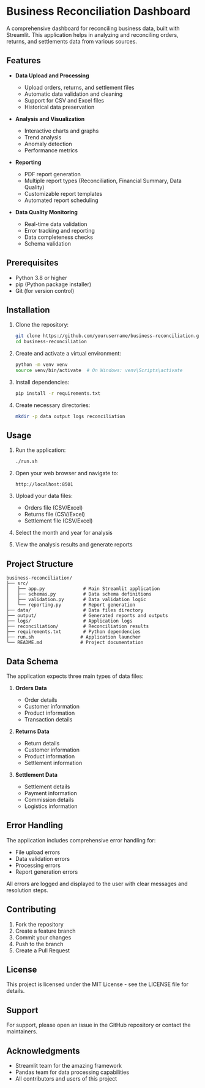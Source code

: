 # Business Reconciliation Dashboard

A comprehensive dashboard for reconciling business data, built with Streamlit. This application helps in analyzing and reconciling orders, returns, and settlements data from various sources.

## Features

- **Data Upload and Processing**
  - Upload orders, returns, and settlement files
  - Automatic data validation and cleaning
  - Support for CSV and Excel files
  - Historical data preservation

- **Analysis and Visualization**
  - Interactive charts and graphs
  - Trend analysis
  - Anomaly detection
  - Performance metrics

- **Reporting**
  - PDF report generation
  - Multiple report types (Reconciliation, Financial Summary, Data Quality)
  - Customizable report templates
  - Automated report scheduling

- **Data Quality Monitoring**
  - Real-time data validation
  - Error tracking and reporting
  - Data completeness checks
  - Schema validation

## Prerequisites

- Python 3.8 or higher
- pip (Python package installer)
- Git (for version control)

## Installation

1. Clone the repository:
   ```bash
   git clone https://github.com/yourusername/business-reconciliation.git
   cd business-reconciliation
   ```

2. Create and activate a virtual environment:
   ```bash
   python -m venv venv
   source venv/bin/activate  # On Windows: venv\Scripts\activate
   ```

3. Install dependencies:
   ```bash
   pip install -r requirements.txt
   ```

4. Create necessary directories:
   ```bash
   mkdir -p data output logs reconciliation
   ```

## Usage

1. Run the application:
   ```bash
   ./run.sh
   ```

2. Open your web browser and navigate to:
   ```
   http://localhost:8501
   ```

3. Upload your data files:
   - Orders file (CSV/Excel)
   - Returns file (CSV/Excel)
   - Settlement file (CSV/Excel)

4. Select the month and year for analysis

5. View the analysis results and generate reports

## Project Structure

```
business-reconciliation/
├── src/
│   ├── app.py              # Main Streamlit application
│   ├── schemas.py          # Data schema definitions
│   ├── validation.py       # Data validation logic
│   └── reporting.py        # Report generation
├── data/                   # Data files directory
├── output/                 # Generated reports and outputs
├── logs/                   # Application logs
├── reconciliation/         # Reconciliation results
├── requirements.txt        # Python dependencies
├── run.sh                 # Application launcher
└── README.md              # Project documentation
```

## Data Schema

The application expects three main types of data files:

1. **Orders Data**
   - Order details
   - Customer information
   - Product information
   - Transaction details

2. **Returns Data**
   - Return details
   - Customer information
   - Product information
   - Settlement information

3. **Settlement Data**
   - Settlement details
   - Payment information
   - Commission details
   - Logistics information

## Error Handling

The application includes comprehensive error handling for:
- File upload errors
- Data validation errors
- Processing errors
- Report generation errors

All errors are logged and displayed to the user with clear messages and resolution steps.

## Contributing

1. Fork the repository
2. Create a feature branch
3. Commit your changes
4. Push to the branch
5. Create a Pull Request

## License

This project is licensed under the MIT License - see the LICENSE file for details.

## Support

For support, please open an issue in the GitHub repository or contact the maintainers.

## Acknowledgments

- Streamlit team for the amazing framework
- Pandas team for data processing capabilities
- All contributors and users of this project 